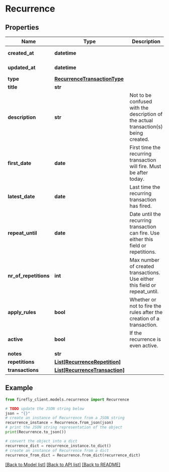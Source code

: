 # Recurrence


## Properties

Name | Type | Description | Notes
------------ | ------------- | ------------- | -------------
**created_at** | **datetime** |  | [optional] [readonly] 
**updated_at** | **datetime** |  | [optional] [readonly] 
**type** | [**RecurrenceTransactionType**](RecurrenceTransactionType.md) |  | [optional] 
**title** | **str** |  | [optional] 
**description** | **str** | Not to be confused with the description of the actual transaction(s) being created. | [optional] 
**first_date** | **date** | First time the recurring transaction will fire. Must be after today. | [optional] 
**latest_date** | **date** | Last time the recurring transaction has fired. | [optional] [readonly] 
**repeat_until** | **date** | Date until the recurring transaction can fire. Use either this field or repetitions. | [optional] 
**nr_of_repetitions** | **int** | Max number of created transactions. Use either this field or repeat_until. | [optional] 
**apply_rules** | **bool** | Whether or not to fire the rules after the creation of a transaction. | [optional] 
**active** | **bool** | If the recurrence is even active. | [optional] 
**notes** | **str** |  | [optional] 
**repetitions** | [**List[RecurrenceRepetition]**](RecurrenceRepetition.md) |  | [optional] 
**transactions** | [**List[RecurrenceTransaction]**](RecurrenceTransaction.md) |  | [optional] 

## Example

```python
from firefly_client.models.recurrence import Recurrence

# TODO update the JSON string below
json = "{}"
# create an instance of Recurrence from a JSON string
recurrence_instance = Recurrence.from_json(json)
# print the JSON string representation of the object
print(Recurrence.to_json())

# convert the object into a dict
recurrence_dict = recurrence_instance.to_dict()
# create an instance of Recurrence from a dict
recurrence_from_dict = Recurrence.from_dict(recurrence_dict)
```
[[Back to Model list]](../README.md#documentation-for-models) [[Back to API list]](../README.md#documentation-for-api-endpoints) [[Back to README]](../README.md)


